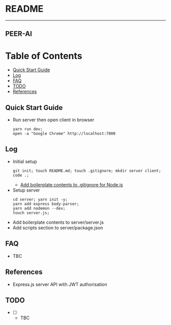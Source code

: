 # README

---
PEER-AI
---

# Table of Contents
  * [Quick Start Guide](#chapter-0)
  * [Log](#chapter-log)
  * [FAQ](#chapter-faq)
  * [TODO](#chapter-todo)
  * [References](#chapter-references)

## Quick Start Guide <a id="chapter-0"></a>

* Run server then open client in browser
  ```
  yarn run dev;
  open -a "Google Chrome" http://localhost:7000
  ```

## Log <a id="chapter-log"></a>

* Initial setup
  ```
  git init; touch README.md; touch .gitignore; mkdir server client;
  code .;
  ```
  * [Add boilerplate contents to .gitignore for Node.js](https://github.com/github/gitignore/blob/master/Node.gitignore)
* Setup server
  ```
  cd server; yarn init -y; 
  yarn add express body-parser;
  yarn add nodemon --dev;
  touch server.js;
  ```
* Add boilerplate contents to server/server.js
* Add scripts section to server/package.json

## FAQ <a id="chapter-faq"></a>

* TBC

## References <a id="chapter-references"></a>

* Express.js server API with JWT authorisation

## TODO <a id="chapter-todo"></a>

* [ ] - TBC